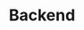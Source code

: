 ---
title: "Backend"
description: >
  A short lead description about this content page. It can be **bold** or _italic_ and can be split over multiple paragraphs.
---